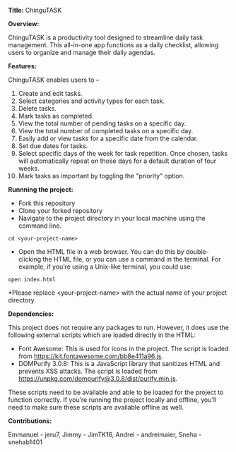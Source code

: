 **Title:** ChinguTASK

**Overview:**

ChinguTASK is a productivity tool designed to streamline daily task management. This all-in-one app functions as a daily checklist, allowing users to organize and manage their daily agendas.

**Features:**

ChinguTASK enables users to –

1. Create and edit tasks.
2. Select categories and activity types for each task.
3. Delete tasks.
4. Mark tasks as completed.
5. View the total number of pending tasks on a specific day.
6. View the total number of completed tasks on a specific day.
7. Easily add or view tasks for a specific date from the calendar.
8. Set due dates for tasks.
9. Select specific days of the week for task repetition. Once chosen, tasks will automatically repeat on those days for a default duration of four weeks.
10. Mark tasks as important by toggling the "priority" option.

**Runnning the project:**

- Fork this repository
- Clone your forked repository
- Navigate to the project directory in your local machine using the command line.

`cd <your-project-name>`

- Open the HTML file in a web browser. You can do this by double-clicking the HTML file, or you can use a command in the terminal. For example, if you’re using a Unix-like terminal, you could use:

`open index.html`

\*Please replace \<your-project-name\> with the actual name of your project directory.

**Dependencies:**

This project does not require any packages to run. However, it does use the following external scripts which are loaded directly in the HTML:

- Font Awesome: This is used for icons in the project. The script is loaded from https://kit.fontawesome.com/bb8e411a96.js.
- DOMPurify 3.0.8: This is a JavaScript library that sanitizes HTML and prevents XSS attacks. The script is loaded from https://unpkg.com/dompurify@3.0.8/dist/purify.min.js.

These scripts need to be available and able to be loaded for the project to function correctly. If you’re running the project locally and offline, you’ll need to make sure these scripts are available offline as well.

**Contributions:**

Emmanuel - jeru7, Jimmy - JimTK16, Andrei - andreimaier, Sneha - snehab1401
